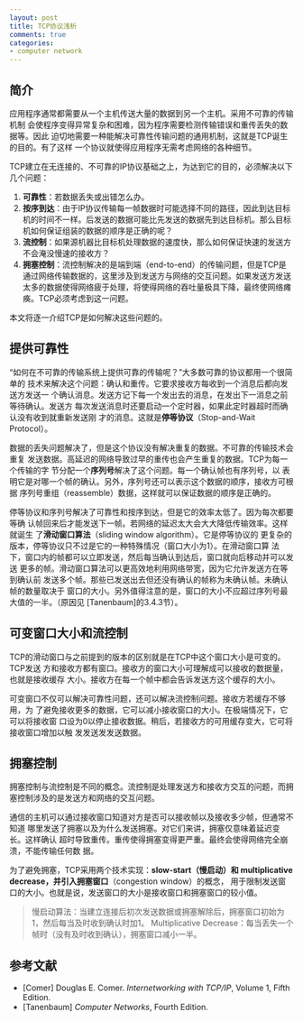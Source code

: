 ```yaml
---
layout: post
title: TCP协议浅析
comments: true
categories:
- computer network
---
```


## 简介

应用程序通常都需要从一个主机传送大量的数据到另一个主机。采用不可靠的传输机制
会使程序变得异常复杂和困难，因为程序需要检测传输错误和重传丢失的数据等。因此
迫切地需要一种能解决可靠性传输问题的通用机制，这就是TCP诞生的目的。有了这样
一个协议就使得应用程序无需考虑网络的各种细节。
<!--more-->
TCP建立在无连接的、不可靠的IP协议基础之上，为达到它的目的，必须解决以下几个问题：

1.  **可靠性**：若数据丢失或出错怎么办。
2.  **按序到达**：由于IP协议传输每一帧数据时可能选择不同的路径，因此到达目标机的时间不一样。后发送的数据可能比先发送的数据先到达目标机。那么目标机如何保证组装的数据的顺序是正确的呢？
3.  **流控制**：如果源机器比目标机处理数据的速度快，那么如何保证快速的发送方不会淹没慢速的接收方？
4.  **拥塞控制**：流控制解决的是端到端（end-to-end）的传输问题，但是TCP是通过网络传输数据的，这里涉及到发送方与网络的交互问题。如果发送方发送太多的数据使得网络疲于处理，将使得网络的吞吐量极具下降，最终使网络瘫痪。TCP必须考虑到这一问题。

本文将逐一介绍TCP是如何解决这些问题的。
<!--more-->

## 提供可靠性

“如何在不可靠的传输系统上提供可靠的传输呢？”大多数可靠的协议都用一个很简单的
技术来解决这个问题：确认和重传。它要求接收方每收到一个消息后都向发送方发送一
个确认消息。发送方记下每一个发出去的消息，在发出下一消息之前等待确认。发送方
每次发送消息时还要启动一个定时器，如果此定时器超时而确认没有收到就重新发送刚
才的消息。这就是**停等协议**（Stop-and-Wait Protocol）。

数据的丢失问题解决了，但是这个协议没有解决重复的数据。不可靠的传输技术会重复
发送数据。高延迟的网络导致过早的重传也会产生重复的数据。TCP为每一个传输的字
节分配一个**序列号**解决了这个问题。每一个确认帧也有序列号，以
表明它是对哪一个帧的确认。另外，序列号还可以表示这个数据的顺序，接收方可根据
序列号重组（reassemble）数据，这样就可以保证数据的顺序是正确的。

停等协议和序列号解决了可靠性和按序到达，但是它的效率太低了。因为每次都要等确
认帧回来后才能发送下一帧。若网络的延迟太大会大大降低传输效率。这样就诞生
了**滑动窗口算法**（sliding window algorithm）。它是停等协议的
更复杂的版本，停等协议只不过是它的一种特殊情况（窗口大小为1）。在滑动窗口算
法下，窗口内的帧都可以立即发送，然后每当确认到达后，窗口就向后移动并可以发送
更多的帧。滑动窗口算法可以更高效地利用网络带宽，因为它允许发送方在等到确认前
发送多个帧。那些已发送出去但还没有确认的帧称为未确认帧。未确认帧的数量取决于
窗口的大小。另外值得注意的是，窗口的大小不应超过序列号最大值的一半。（原因见
[Tanenbaum]的3.4.3节）。

## 可变窗口大小和流控制

TCP的滑动窗口与之前提到的版本的区别就是在TCP中这个窗口大小是可变的。TCP发送
方和接收方都有窗口。接收方的窗口大小可理解成可以接收的数据量，也就是接收缓存
大小。接收方在每一个帧中都会告诉发送方这个缓存的大小。

可变窗口不仅可以解决可靠性问题，还可以解决流控制问题。接收方若缓存不够用，为
了避免接收更多的数据，它可以减小接收窗口的大小。在极端情况下，它可以将接收窗
口设为0以停止接收数据。稍后，若接收方的可用缓存变大，它可将接收窗口增加以触
发发送发发送数据。

## 拥塞控制

拥塞控制与流控制是不同的概念。流控制是处理发送方和接收方交互的问题，而拥塞控制涉及的是发送方和网络的交互问题。

通信的主机可以通过接收窗口知道对方是否可以接收帧以及接收多少帧，但通常不知道
哪里发送了拥塞以及为什么发送拥塞。对它们来讲，拥塞仅意味着延迟变长。这样确认
超时导致重传。重传使得拥塞变得更严重。最终会使得网络完全崩溃，不能传输任何数
据。

为了避免拥塞，TCP采用两个技术实现：**slow-start（慢启动）**和
**multiplicative decrease**，并引入**拥塞窗口**（congestion window）的概念，
用于限制发送窗口的大小。也就是说，发送窗口的大小是接收窗口和拥塞窗口的较小值。

> 慢启动算法：当建立连接后初次发送数据或拥塞解除后，拥塞窗口初始为1，然后每当及时收到确认时加1。
> Multiplicative Decrease：每当丢失一个帧时（没有及时收到确认），拥塞窗口减小一半。

## 参考文献

*  [Comer] Douglas E. Comer. _Internetworking with TCP/IP_, Volume 1, Fifth Edition.
*  [Tanenbaum] _Computer Networks_, Fourth Edition.

